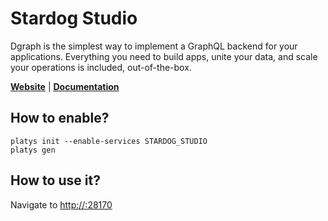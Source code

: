 # Stardog Studio

Dgraph is the simplest way to implement a GraphQL backend for your applications. Everything you need to build apps, unite your data, and scale your operations is included, out-of-the-box.  

**[Website](https://www.stardog.com/studio/)** | **[Documentation](https://docs.stardog.com/archive/7.5.1/studio/)** 

## How to enable?

```
platys init --enable-services STARDOG_STUDIO
platys gen
```

## How to use it?

Navigate to <http://:28170>